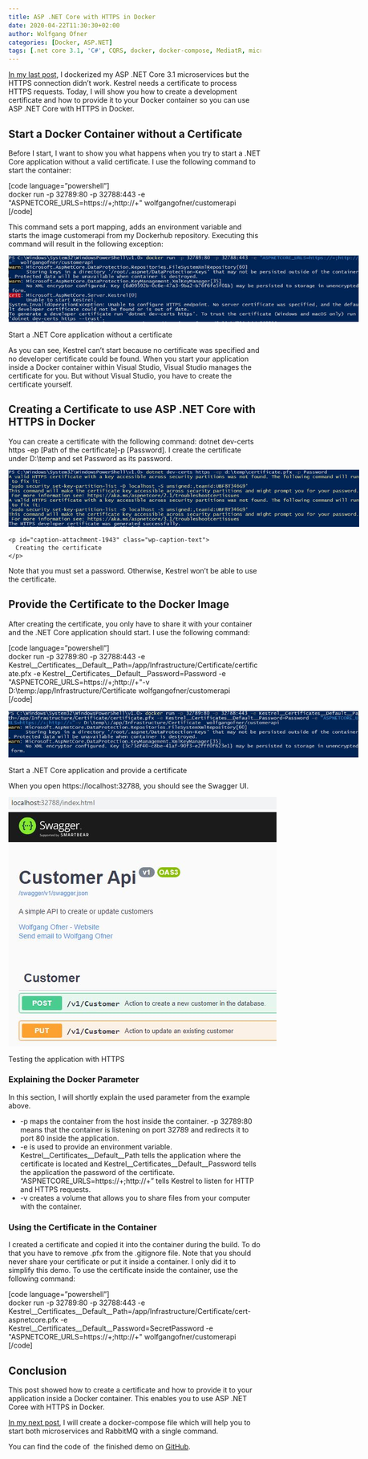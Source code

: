 ```yaml
---
title: ASP .NET Core with HTTPS in Docker
date: 2020-04-22T11:30:30+02:00
author: Wolfgang Ofner
categories: [Docker, ASP.NET]  
tags: [.net core 3.1, 'C#', CQRS, docker, docker-compose, MediatR, microservice, RabbitMQ, SSL, Swagger]
---
```

<a href="/dockerize-an-asp-net-core-microservice-and-rabbitmq/" target="_blank" rel="noopener noreferrer">In my last post</a>, I dockerized my ASP .NET Core 3.1 microservices but the HTTPS connection didn&#8217;t work. Kestrel needs a certificate to process HTTPS requests. Today, I will show you how to create a development certificate and how to provide it to your Docker container so you can use ASP .NET Core with HTTPS in Docker.

## Start a Docker Container without a Certificate

Before I start, I want to show you what happens when you try to start a .NET Core application without a valid certificate. I use the following command to start the container:

[code language=&#8221;powershell&#8221;]  
docker run -p 32789:80 -p 32788:443 -e "ASPNETCORE_URLS=https://+;http://+" wolfgangofner/customerapi  
[/code]

This command sets a port mapping, adds an environment variable and starts the image customerapi from my Dockerhub repository. Executing this command will result in the following exception:

<div id="attachment_1941" style="width: 710px" class="wp-caption aligncenter">
  <a href="/assets/img/posts/2020/04/Start-a-.net-core-application-without-a-certificate.jpg"><img aria-describedby="caption-attachment-1941" loading="lazy" class="wp-image-1941" src="/assets/img/posts/2020/04/Start-a-.net-core-application-without-a-certificate.jpg" alt="Start a .NET Core application without a certificate" width="700" height="133" /></a>
  
  <p id="caption-attachment-1941" class="wp-caption-text">
    Start a .NET Core application without a certificate
  </p>
</div>

As you can see, Kestrel can&#8217;t start because no certificate was specified and no developer certificate could be found. When you start your application inside a Docker container within Visual Studio, Visual Studio manages the certificate for you. But without Visual Studio, you have to create the certificate yourself.

## Creating a Certificate to use ASP .NET Core with HTTPS in Docker

You can create a certificate with the following command: <span class="">dotnet dev-certs https -ep [Path of the certificate]-p [Password]. I create the certificate under D:\temp and set Password as its password.</span>

<div>
  <div id="attachment_1943" style="width: 710px" class="wp-caption aligncenter">
    <a href="/assets/img/posts/2020/04/Creating-the-certificate.jpg"><img aria-describedby="caption-attachment-1943" loading="lazy" class="wp-image-1943" src="/assets/img/posts/2020/04/Creating-the-certificate.jpg" alt="Creating the certificate to use ASP .Net Core with HTTPS in Docker" width="700" height="114" /></a>
    
    <p id="caption-attachment-1943" class="wp-caption-text">
      Creating the certificate
    </p>
  </div>
</div>

Note that you must set a password. Otherwise, Kestrel won&#8217;t be able to use the certificate.

## Provide the Certificate to the Docker Image

After creating the certificate, you only have to share it with your container and the .NET Core application should start. I use the following command:

[code language=&#8221;powershell&#8221;]  
docker run -p 32789:80 -p 32788:443 -e Kestrel\_\_Certificates\_\_Default\_\_Path=/app/Infrastructure/Certificate/certificate.pfx -e Kestrel\_\_Certificates\_\_Default\_\_Password=Password -e "ASPNETCORE_URLS=https://+;http://+"-v D:\temp\:/app/Infrastructure/Certificate wolfgangofner/customerapi  
[/code]

<div id="attachment_1944" style="width: 710px" class="wp-caption aligncenter">
  <a href="/assets/img/posts/2020/04/Start-a-.net-core-application-and-provide-a-certificate.jpg"><img aria-describedby="caption-attachment-1944" loading="lazy" class="wp-image-1944" src="/assets/img/posts/2020/04/Start-a-.net-core-application-and-provide-a-certificate.jpg" alt="Start a .NET Core application and provide a certificate" width="700" height="94" /></a>
  
  <p id="caption-attachment-1944" class="wp-caption-text">
    Start a .NET Core application and provide a certificate
  </p>
</div>

When you open https://localhost:32788, you should see the Swagger UI.

<div id="attachment_1945" style="width: 545px" class="wp-caption aligncenter">
  <a href="/assets/img/posts/2020/04/Testing-the-application-with-HTTPS.jpg"><img aria-describedby="caption-attachment-1945" loading="lazy" class="wp-image-1945 size-full" src="/assets/img/posts/2020/04/Testing-the-application-with-HTTPS.jpg" alt="Testing ASP .Net Core with HTTPS in Docker" width="535" height="497" /></a>
  
  <p id="caption-attachment-1945" class="wp-caption-text">
    Testing the application with HTTPS
  </p>
</div>

### Explaining the Docker Parameter

In this section, I will shortly explain the used parameter from the example above.

  * -p maps the container from the host inside the container. -p 32789:80 means that the container is listening on port 32789 and redirects it to port 80 inside the application.
  * -e is used to provide an environment variable. Kestrel\_\_Certificates\_\_Default\_\_Path tells the application where the certificate is located and Kestrel\_\_Certificates\_\_Default\_\_Password tells the application the password of the certificate. &#8220;ASPNETCORE_URLS=https://+;http://+&#8221; tells Kestrel to listen for HTTP and HTTPS requests.
  * -v creates a volume that allows you to share files from your computer with the container.

### Using the Certificate in the Container

I created a certificate and copied it into the container during the build. To do that you have to remove .pfx from the .gitignore file. Note that you should never share your certificate or put it inside a container. I only did it to simplify this demo. To use the certificate inside the container, use the following command:

[code language=&#8221;powershell&#8221;]  
docker run -p 32789:80 -p 32788:443 -e Kestrel\_\_Certificates\_\_Default\_\_Path=/app/Infrastructure/Certificate/cert-aspnetcore.pfx -e Kestrel\_\_Certificates\_\_Default\_\_Password=SecretPassword -e "ASPNETCORE_URLS=https://+;http://+" wolfgangofner/customerapi  
[/code]

## Conclusion

This post showed how to create a certificate and how to provide it to your application inside a Docker container. This enables you to use ASP .NET Coree with HTTPS in Docker.

<a href="/set-up-docker-compose-for-asp-net-core-3-1-microservices" target="_blank" rel="noopener noreferrer">In my next post</a>, I will create a docker-compose file which will help you to start both microservices and RabbitMQ with a single command.

You can find the code of  the finished demo on <a href="https://github.com/WolfgangOfner/MicroserviceDemo" target="_blank" rel="noopener noreferrer">GitHub</a>.